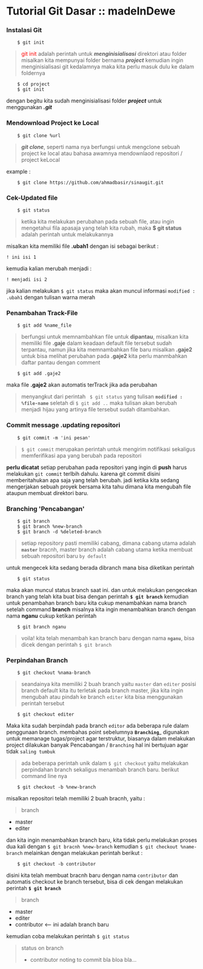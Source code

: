 
# Tutorial Git __Dasar__ :: madeInDewe

### Instalasi Git

```
	$ git init
```
> <span style="color:red">git init</span> adalah perintah untuk **_menginisialisasi_** direktori atau folder
> misalkan kita mempunyai folder bernama **_project_** kemudian ingin menginisialisasi
> git kedalamnya maka kita perlu masuk dulu ke dalam foldernya
```
	$ cd project
	$ git init
```
dengan begitu kita sudah menginisialisasi folder **_project_** untuk menggunakan **_.git_**



### Mendownload Project ke Local

```
	$ git clone %url
```
> __*git clone*__, seperti nama nya berfungsi untuk mengclone sebuah project ke local
> atau bahasa awamnya mendownlaod repositori / project keLocal

example :
```
	$ git clone https://github.com/ahmadbasir/sinaugit.git
```

### Cek-Updated file
```
	$ git status
```
> ketika kita melakukan perubahan pada sebuah file, atau ingin mengetahui fila apasaja yang telah kita rubah, maka __$ git status__ adalah perintah untuk melakukannya

misalkan kita memiliki file __.ubah1__ dengan isi sebagai berikut :
```
! ini isi 1
```
kemudia kalian merubah menjadi :
```
! menjadi isi 2
```
jika kalian melakukan ```$ git status``` maka akan muncul informasi ```modified : .ubah1``` dengan tulisan warna merah

### Penambahan Track-File

```
	$ git add %name_file
```
> berfungsi untuk memnambahkan file untuk __dipantau__, misalkan kita memiliki file __.gaje__ dalam keadaan default file tersebut sudah terpantau, namun jika kita memnambahkan file baru misalkan __.gaje2__ untuk bisa melihat perubahan pada __.gaje2__ kita perlu manmbahkan daftar pantau dengan comment

```
	$ git add .gaje2
```
maka file __.gaje2__ akan automatis terTrack jika ada perubahan

> menyangkut dari perintah ``` $ git status``` yang tulisan **```modified : %file-name```** seletah di ```$ git add ..``` maka tulisan akan berubah menjadi hijau yang artinya file tersebut sudah ditambahkan.


### Commit message .updating repositori
```
	$ git commit -m 'ini pesan'
```
> ```$ git commit``` merupakan perintah untuk mengirim notifikasi sekaligus memferifikasi apa yang berubah pada repositori

__perlu dicatat__ setiap perubahan pada repositori yang ingin di __push__ harus melakukan ```git commit``` terlbih dahulu. karena git commit disini memberitahukan apa saja yang telah berubah. jadi ketika kita sedang mengerjakan sebuah proyek bersama kita tahu dimana kita mengubah file ataupun membuat direktori baru.


### Branching 'Pencabangan'
```
	$ git branch
	$ git branch %new-branch
	$ git branch -d %deleted-branch
```
> setiap repository pasti memiliki cabang, dimana cabang utama adalah **```master```** bracnh, master branch adalah cabang utama ketika membuat sebuah repositori baru ```by default```

untuk mengecek kita sedang berada dibranch mana bisa diketikan perintah
```
	$ git status
```
maka akan muncul status branch saat ini. dan untuk melakukan pengecekan branch yang telah kita buat bisa dengan perintah **```$ git branch```** kemudian untuk penambahan branch baru kita cukup menambahkan nama branch setelah command __branch__ misalnya kita ingin menambahkan branch dengan nama __nganu__ cukup ketikan perintah

```
	$ git branch nganu
```
> voila! kita telah menambah kan branch baru dengan nama **```nganu```**, bisa dicek dengan perintah ```$ git branch```


### Perpindahan Branch
```
	$ git checkout %nama-branch
```
> seandainya kita memiliki 2 buah branch yaitu ```master``` dan ```editer``` posisi branch default kita itu terletak pada branch master, jika kita ingin mengubah atau pindah ke branch ```editer``` kita bisa menggunakan perintah tersebut

```
	$ git checkout editer
```
Maka kita sudah berpindah pada branch ```editor``` ada beberapa rule dalam penggunaan branch. membahas point sebelumnya __```Branching```___ digunakan untuk memanage tugas/project agar terstruktur, biasanya dalam melakukan project dilakukan banyak Pencabangan / ```Branching``` hal ini bertujuan agar tidak ```saling tumbuk```

> ada beberapa perintah unik dalam ```$ git checkout``` yaitu melakukan perpindahan branch sekaligus menambah branch baru. berikut command line nya

```
	$ git checkout -b %new-branch
```
misalkan repositori telah memiliki 2 buah bracnh, yaitu :
>branch

* master
* editer

dan kita ingin menambahkan branch baru, kita tidak perlu melakukan proses dua kali dengan ```$ git bracnh %new-branch``` kemudian ```$ git checkout %name-branch``` melainkan dengan melakukan perintah berikut :

```
	$ git checkout -b contributor
```
disini kita telah membuat bracnh baru dengan nama ```contributor``` dan automatis checkout ke branch tersebut, bisa di cek dengan melakukan perintah **```$ git branch```**

> branch

* master
* editer
* contributor <-- ini adalah branch baru

kemudian coba melakukan perintah ```$ git status```
>status on branch
>* contributor
>noting to commit bla bloa bla...
